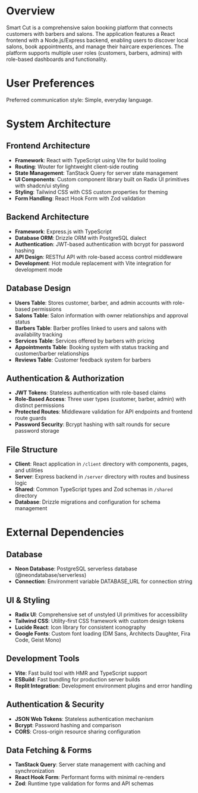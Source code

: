 # Overview

Smart Cut is a comprehensive salon booking platform that connects customers with barbers and salons. The application features a React frontend with a Node.js/Express backend, enabling users to discover local salons, book appointments, and manage their haircare experiences. The platform supports multiple user roles (customers, barbers, admins) with role-based dashboards and functionality.

# User Preferences

Preferred communication style: Simple, everyday language.

# System Architecture

## Frontend Architecture
- **Framework**: React with TypeScript using Vite for build tooling
- **Routing**: Wouter for lightweight client-side routing
- **State Management**: TanStack Query for server state management
- **UI Components**: Custom component library built on Radix UI primitives with shadcn/ui styling
- **Styling**: Tailwind CSS with CSS custom properties for theming
- **Form Handling**: React Hook Form with Zod validation

## Backend Architecture
- **Framework**: Express.js with TypeScript
- **Database ORM**: Drizzle ORM with PostgreSQL dialect
- **Authentication**: JWT-based authentication with bcrypt for password hashing
- **API Design**: RESTful API with role-based access control middleware
- **Development**: Hot module replacement with Vite integration for development mode

## Database Design
- **Users Table**: Stores customer, barber, and admin accounts with role-based permissions
- **Salons Table**: Salon information with owner relationships and approval status
- **Barbers Table**: Barber profiles linked to users and salons with availability tracking
- **Services Table**: Services offered by barbers with pricing
- **Appointments Table**: Booking system with status tracking and customer/barber relationships
- **Reviews Table**: Customer feedback system for barbers

## Authentication & Authorization
- **JWT Tokens**: Stateless authentication with role-based claims
- **Role-Based Access**: Three user types (customer, barber, admin) with distinct permissions
- **Protected Routes**: Middleware validation for API endpoints and frontend route guards
- **Password Security**: Bcrypt hashing with salt rounds for secure password storage

## File Structure
- **Client**: React application in `/client` directory with components, pages, and utilities
- **Server**: Express backend in `/server` directory with routes and business logic
- **Shared**: Common TypeScript types and Zod schemas in `/shared` directory
- **Database**: Drizzle migrations and configuration for schema management

# External Dependencies

## Database
- **Neon Database**: PostgreSQL serverless database (@neondatabase/serverless)
- **Connection**: Environment variable DATABASE_URL for connection string

## UI & Styling
- **Radix UI**: Comprehensive set of unstyled UI primitives for accessibility
- **Tailwind CSS**: Utility-first CSS framework with custom design tokens
- **Lucide React**: Icon library for consistent iconography
- **Google Fonts**: Custom font loading (DM Sans, Architects Daughter, Fira Code, Geist Mono)

## Development Tools
- **Vite**: Fast build tool with HMR and TypeScript support
- **ESBuild**: Fast bundling for production server builds
- **Replit Integration**: Development environment plugins and error handling

## Authentication & Security
- **JSON Web Tokens**: Stateless authentication mechanism
- **Bcrypt**: Password hashing and comparison
- **CORS**: Cross-origin resource sharing configuration

## Data Fetching & Forms
- **TanStack Query**: Server state management with caching and synchronization
- **React Hook Form**: Performant forms with minimal re-renders
- **Zod**: Runtime type validation for forms and API schemas